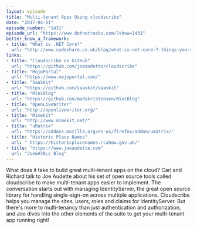 ```yaml
---
layout: episode
title: "Multi-tenant Apps Using cloudscribe"
date: "2017-04-11"
episode_number: "1431"
episode_url: "https://www.dotnetrocks.com/?show=1431"
better_know_a_framework:
- title: "What is .NET Core?"
  url: "http://www.codeshare.co.uk/blog/what-is-net-core-7-things-you-should-know/"
links:
- title: "Cloudscribe on GitHub"
  url: "https://github.com/joeaudette/cloudscribe"
- title: "MojoPortal"
  url: "https://www.mojoportal.com/"
- title: "SaaSKit"
  url: "https://github.com/saaskit/saaskit"
- title: "MiniBlog"
  url: "https://github.com/madskristensen/MiniBlog"
- title: "OpenLiveWriter"
  url: "http://openlivewriter.org/"
- title: "Mimekit"
  url: "http://www.mimekit.net/"
- title: "uMatrix"
  url: "https://addons.mozilla.org/en-us/firefox/addon/umatrix/"
- title: "Historic Place Names"
  url: " https://historicplacenames.rcahmw.gov.uk/"
- title: "https://www.joeaudette.com"
  url: "Joe&#39;s Blog"
---
```


What does it take to build great multi-tenant apps on the cloud? Carl and Richard talk to Joe Audette about his set of open source tools called cloudscribe to make multi-tenant apps easier to implement. The conversation starts out with managing IdentityServer, the great open source library for handling single-sign-on across multiple applications. Cloudscribe helps you manage the sites, users, roles and claims for IdentityServer. But there's more to multi-tenancy than just authentication and authorization, and Joe dives into the other elements of the suite to get your multi-tenant app running right!
